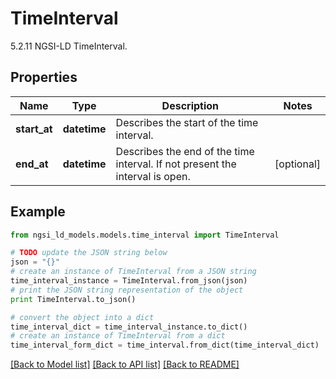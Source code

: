 # TimeInterval

5.2.11 NGSI-LD TimeInterval. 

## Properties

Name | Type | Description | Notes
------------ | ------------- | ------------- | -------------
**start_at** | **datetime** | Describes the start of the time interval.  | 
**end_at** | **datetime** | Describes the end of the time interval. If not present the interval is open.  | [optional] 

## Example

```python
from ngsi_ld_models.models.time_interval import TimeInterval

# TODO update the JSON string below
json = "{}"
# create an instance of TimeInterval from a JSON string
time_interval_instance = TimeInterval.from_json(json)
# print the JSON string representation of the object
print TimeInterval.to_json()

# convert the object into a dict
time_interval_dict = time_interval_instance.to_dict()
# create an instance of TimeInterval from a dict
time_interval_form_dict = time_interval.from_dict(time_interval_dict)
```
[[Back to Model list]](../README.md#documentation-for-models) [[Back to API list]](../README.md#documentation-for-api-endpoints) [[Back to README]](../README.md)


